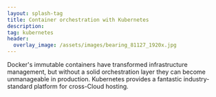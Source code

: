 ```yaml
---
layout: splash-tag
title: Container orchestration with Kubernetes
description: 
tag: kubernetes
header:
  overlay_image: /assets/images/bearing_81127_1920x.jpg
---
```


Docker's immutable containers have transformed infrastructure management, but without a solid orchestration layer they can become unmanageable in production.
Kubernetes provides a fantastic industry-standard platform for cross-Cloud hosting.
